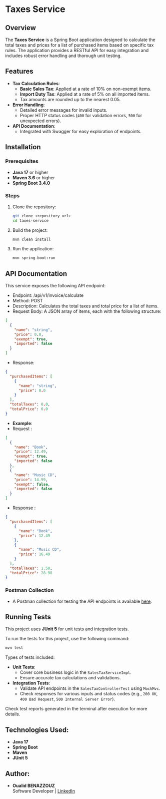 # Taxes Service

## Overview

The **Taxes Service** is a Spring Boot application designed to calculate the total taxes and prices for a list of purchased items based on specific tax rules. The application provides a RESTful API for easy integration and includes robust error handling and thorough unit testing.

## Features
- **Tax Calculation Rules**:
    - **Basic Sales Tax**: Applied at a rate of 10% on non-exempt items.
    - **Import Duty Tax**: Applied at a rate of 5% on all imported items.
    - Tax amounts are rounded up to the nearest 0.05.
- **Error Handling**:
    - Detailed error messages for invalid inputs.
    - Proper HTTP status codes (`400` for validation errors, `500` for unexpected errors).
- **API Documentation**:
    - Integrated with Swagger for easy exploration of endpoints.

## Installation

### Prerequisites
- **Java 17** or higher
- **Maven 3.6** or higher
- **Spring Boot 3.4.0**

### Steps
1. Clone the repository:
   ```bash
   git clone <repository_url>
   cd taxes-service

2. Build the project:
   ```bash
   mvn clean install

3. Run the application:
   ```bash
   mvn spring-boot:run


## API Documentation

This service exposes the following API endpoint:

- Endpoint: /api/v1/invoice/calculate
- Method: POST
- Description: Calculates the total taxes and total price for a list of items.
- Request Body: A JSON array of items, each with the following structure:
```json
[
  {
    "name": "string",
    "price": 0.0,
    "exempt": true,
    "imported": false
  }
]
```
- Response:
```json
{
  "purchasedItems": [
    {
      "name": "string",
      "price": 0.0
    }
  ],
  "totalTaxes": 0.0,
  "totalPrice": 0.0
}
```

- **Example**:
- Request :
```json
[
  {
    "name": "Book",
    "price": 12.49,
    "exempt": true,
    "imported": false
  },
  {
    "name": "Music CD",
    "price": 14.99,
    "exempt": false,
    "imported": false
  }
]
```
- Response :
```json
{
  "purchasedItems": [
    {
      "name": "Book",
      "price": 12.49
    },
    {
      "name": "Music CD",
      "price": 16.49
    }
  ],
  "totalTaxes": 1.50,
  "totalPrice": 28.98
}
```  

### Postman Collection
- A Postman collection for testing the API endpoints is available [here](postman/).

## Running Tests

This project uses **JUnit 5** for unit tests and integration tests.

To run the tests for this project, use the following command:

```bash
mvn test
```


Types of tests included:
- **Unit Tests**:
  - Cover core business logic in the `SalesTaxServiceImpl`.
  - Ensure accurate tax calculations and validations.
- **Integration Tests**:
  - Validate API endpoints in the `SalesTaxControllerTest` using `MockMvc`.
  - Check responses for various inputs and status codes (e.g., `200 OK`, `400 Bad Request`, `500 Internal Server Error`).

Check test reports generated in the terminal after execution for more details.


## Technologies Used:
- **Java 17**
- **Spring Boot**
- **Maven**
- **JUnit 5**

## Author:

- **Oualid BENAZZOUZ**  
  Software Developer | [LinkedIn](https://www.linkedin.com/in/oualid-benazzouz/)

